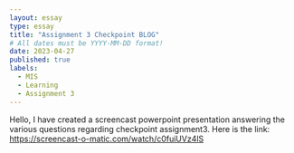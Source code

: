 ```yaml
---
layout: essay
type: essay
title: "Assignment 3 Checkpoint BLOG"
# All dates must be YYYY-MM-DD format!
date: 2023-04-27
published: true
labels:
  - MIS
  - Learning
  - Assignment 3
---
```

Hello, I have created a screencast powerpoint presentation answering the various questions regarding checkpoint assignment3. 
Here is the link: https://screencast-o-matic.com/watch/c0fuiUVz4lS
